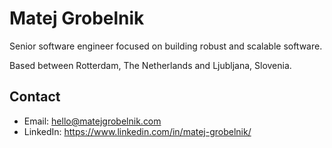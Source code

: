 # Matej Grobelnik

Senior software engineer focused on building robust and scalable software.

Based between Rotterdam, The Netherlands and Ljubljana, Slovenia.

## Contact

- Email: hello@matejgrobelnik.com
- LinkedIn: https://www.linkedin.com/in/matej-grobelnik/

